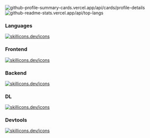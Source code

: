 ![github-profile-summary-cards.vercel.app/api/cards/profile-details](http://github-profile-summary-cards.vercel.app/api/cards/profile-details?username=yuval-ro&theme=transparent)
![github-readme-stats.vercel.app/api/top-langs](https://github-readme-stats.vercel.app/api/top-langs/?username=yuval-ro&hide=jupyter%20notebook,vim%20script,cmake,makefile,batchfile,emacs%20lisp,css,html&hide_border=true&theme=transparent)

### Languages
[![skillicons.dev/icons](https://skillicons.dev/icons?i=js,ts,python)](https://skillicons.dev)

### Frontend
[![skillicons.dev/icons](https://skillicons.dev/icons?i=react,redux,bootstrap)](https://skillicons.dev)

### Backend
[![skillicons.dev/icons](https://skillicons.dev/icons?i=nodejs,express,mongo,django,mysql)](https://skillicons.dev)
 
### DL
[![skillicons.dev/icons](https://skillicons.dev/icons?i=pytorch,numpy,pandas)](https://skillicons.dev)

### Devtools
[![skillicons.dev/icons](https://skillicons.dev/icons?i=vscode,github,docker)](https://skillicons.dev)
